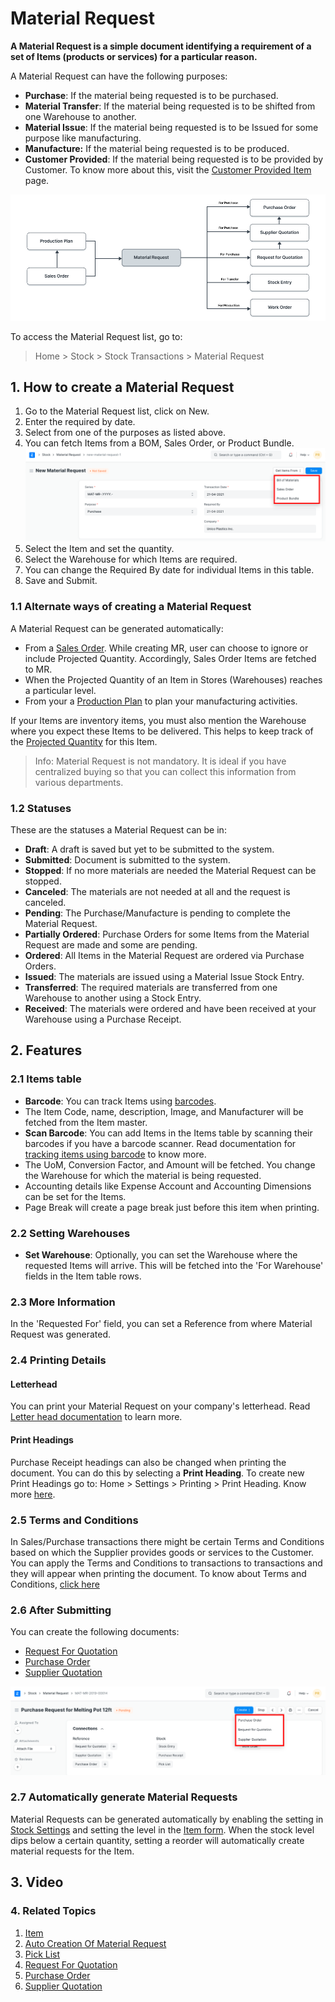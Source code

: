 
# Material Request



**A Material Request is a simple document identifying a requirement of a set of Items (products or services) for a particular reason.**


A Material Request can have the following purposes:


* **Purchase**: If the material being requested is to be purchased.
* **Material Transfer**: If the material being requested is to be shifted from one Warehouse to another.
* **Material Issue**: If the material being requested is to be Issued for some purpose like manufacturing.
* **Manufacture:** If the material being requested is to be produced.
* **Customer Provided**: If the material being requested is to be provided by Customer. To know more about this, visit the [Customer Provided Item](/docs/en/manufacturing/articles/customer-provided-items) page.


![Material Request](/files/material-request-flowchart.png)


To access the Material Request list, go to:
> Home > Stock > Stock Transactions > Material Request


## 1. How to create a Material Request


1. Go to the Material Request list, click on New.
2. Enter the required by date.
3. Select from one of the purposes as listed above.
4. You can fetch Items from a BOM, Sales Order, or Product Bundle.
![MR fetch from](/files/mr-fetch-from.png)
5. Select the Item and set the quantity.
6. Select the Warehouse for which Items are required.
7. You can change the Required By date for individual Items in this table.
8. Save and Submit.


### 1.1 Alternate ways of creating a Material Request


A Material Request can be generated automatically:


* From a [Sales Order](/docs/en/selling/sales-order). While creating MR, user can choose to ignore or include Projected Quantity. Accordingly, Sales Order Items are fetched to MR.
* When the Projected Quantity of an Item in Stores (Warehouses) reaches a particular level.
* From your a [Production Plan](/docs/en/manufacturing/production-plan) to plan your manufacturing activities.


If your Items are inventory items, you must also mention the Warehouse where you expect these Items to be delivered. This helps to keep track of the [Projected Quantity](/docs/en/stock/projected-quantity) for this Item.


> Info: Material Request is not mandatory. It is ideal if you have centralized
buying so that you can collect this information from various departments.


### 1.2 Statuses


These are the statuses a Material Request can be in:


* **Draft**: A draft is saved but yet to be submitted to the system.
* **Submitted**: Document is submitted to the system.
* **Stopped**: If no more materials are needed the Material Request can be stopped.
* **Canceled**: The materials are not needed at all and the request is canceled.
* **Pending**: The Purchase/Manufacture is pending to complete the Material Request.
* **Partially Ordered**: Purchase Orders for some Items from the Material Request are made and some are pending.
* **Ordered**: All Items in the Material Request are ordered via Purchase Orders.
* **Issued**: The materials are issued using a Material Issue Stock Entry.
* **Transferred**: The required materials are transferred from one Warehouse to another using a Stock Entry.
* **Received**: The materials were ordered and have been received at your Warehouse using a Purchase Receipt.


## 2. Features


### 2.1 Items table


* **Barcode**: You can track Items using [barcodes](/docs/en/stock/articles/track-items-using-barcode).
* The Item Code, name, description, Image, and Manufacturer will be fetched from the Item master.
* **Scan Barcode**: You can add Items in the Items table by scanning their barcodes if you have a barcode scanner. Read documentation for [tracking items using barcode](/docs/en/stock/articles/track-items-using-barcode) to know more.
* The UoM, Conversion Factor, and Amount will be fetched. You change the Warehouse for which the material is being requested.
* Accounting details like Expense Account and Accounting Dimensions can be set for the Items.
* Page Break will create a page break just before this item when printing.


### 2.2 Setting Warehouses


* **Set Warehouse**: Optionally, you can set the Warehouse where the requested Items will arrive. This will be fetched into the 'For Warehouse' fields in the Item table rows.


### 2.3 More Information


In the 'Requested For' field, you can set a Reference from where Material Request was generated.


### 2.4 Printing Details


#### Letterhead


You can print your Material Request on your company's letterhead.
Read [Letter head documentation](/docs/en/setting-up/print/letter-head) to learn more.


#### Print Headings


Purchase Receipt headings can also be changed when printing the document. You can do this by selecting a **Print Heading**. To create new Print Headings go to: Home > Settings > Printing > Print Heading. Know more [here](/docs/en/setting-up/print/print-headings).


### 2.5 Terms and Conditions


In Sales/Purchase transactions there might be certain Terms and Conditions based on which the Supplier provides goods or services to the Customer. You can apply the Terms and Conditions to transactions to transactions and they will appear when printing the document. To know about Terms and Conditions, [click here](/docs/en/setting-up/print/terms-and-conditions)


### 2.6 After Submitting


You can create the following documents:


* [Request For Quotation](/docs/en/buying/request-for-quotation)
* [Purchase Order](/docs/en/buying/purchase-order)
* [Supplier Quotation](/docs/en/buying/supplier-quotation)


![Material Request](/files/material-request.png)


### 2.7 Automatically generate Material Requests


Material Requests can be generated automatically by enabling the setting in [Stock Settings](/docs/en/stock/stock-settings#9-automatic-material-request) and setting the level in the [Item form](/docs/en/stock/item#34-automatic-reordering). When the stock level dips below a certain quantity, setting a reorder will automatically create material requests for the Item.


## 3. Video








### 4. Related Topics


1. [Item](/docs/en/stock/item)
2. [Auto Creation Of Material Request](/docs/en/stock/articles/auto-creation-of-material-request)
3. [Pick List](/docs/en/stock/pick-list#23-create-pick-list-from-material-request)
4. [Request For Quotation](/docs/en/buying/request-for-quotation)
5. [Purchase Order](/docs/en/buying/purchase-order)
6. [Supplier Quotation](/docs/en/buying/supplier-quotation)




